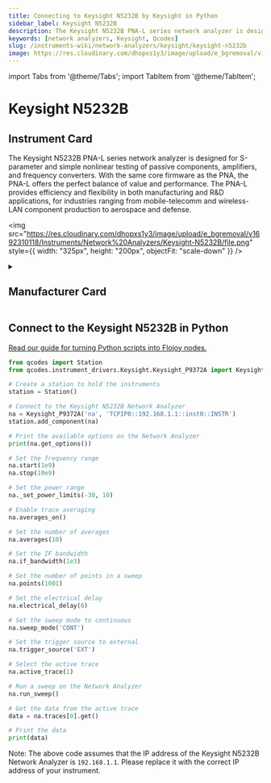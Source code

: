 ```yaml
---
title: Connecting to Keysight N5232B by Keysight in Python
sidebar_label: Keysight N5232B
description: The Keysight N5232B PNA-L series network analyzer is designed for S-parameter and simple nonlinear testing of passive components, amplifiers, and frequency converters. With the same core firmware as the PNA, the PNA-L offers the perfect balance of value and performance. The PNA-L provides efficiency and flexibility in both manufacturing and R&D applications, for industries ranging from mobile-telecomm and wireless-LAN component production to aerospace and defense.
keywords: [network analyzers, Keysight, Qcodes]
slug: /instruments-wiki/network-analyzers/keysight/keysight-n5232b
image: https://res.cloudinary.com/dhopxs1y3/image/upload/e_bgremoval/v1692310118/Instruments/Network%20Analyzers/Keysight-N5232B/file.png
---
```


import Tabs from '@theme/Tabs';
import TabItem from '@theme/TabItem';

# Keysight N5232B

## Instrument Card

<div className="flex">

<div>

The Keysight N5232B PNA-L series network analyzer is designed for S-parameter and simple nonlinear testing of passive components, amplifiers, and frequency converters. With the same core firmware as the PNA, the PNA-L offers the perfect balance of value and performance. The PNA-L provides efficiency and flexibility in both manufacturing and R&D applications, for industries ranging from mobile-telecomm and wireless-LAN component production to aerospace and defense.

</div>

<img src="https://res.cloudinary.com/dhopxs1y3/image/upload/e_bgremoval/v1692310118/Instruments/Network%20Analyzers/Keysight-N5232B/file.png" style={{ width: "325px", height: "200px", objectFit: "scale-down" }} />

</div>

<details>
<summary><h2>Manufacturer Card</h2></summary>

<img src="https://res.cloudinary.com/dhopxs1y3/image/upload/e_bgremoval/v1692125973/Instruments/Vendor%20Logos/Keysight.png" style={{ width: "100%", height: "170px",objectFit: "scale-down" }} />

Keysight Technologies, or Keysight, is an American company that manufactures electronics test and measurement equipment and software. <a href="https://www.keysight.com/us/en/home.html">Website</a>.

<ul>
  <li>Headquarters: USA</li>
  <li>Yearly Revenue (millions, USD): 5420.0</li>
</ul>
</details>

## Connect to the Keysight N5232B in Python

[Read our guide for turning Python scripts into Flojoy nodes.](https://docs.flojoy.ai/custom-nodes/creating-custom-node/)
<Tabs>
<TabItem value="Qcodes" label="Qcodes">

```python
from qcodes import Station
from qcodes.instrument_drivers.Keysight.Keysight_P9372A import Keysight_P9372A

# Create a station to hold the instruments
station = Station()

# Connect to the Keysight N5232B Network Analyzer
na = Keysight_P9372A('na', 'TCPIP0::192.168.1.1::inst0::INSTR')
station.add_component(na)

# Print the available options on the Network Analyzer
print(na.get_options())

# Set the frequency range
na.start(1e9)
na.stop(10e9)

# Set the power range
na._set_power_limits(-30, 10)

# Enable trace averaging
na.averages_on()

# Set the number of averages
na.averages(10)

# Set the IF bandwidth
na.if_bandwidth(1e3)

# Set the number of points in a sweep
na.points(1001)

# Set the electrical delay
na.electrical_delay(0)

# Set the sweep mode to continuous
na.sweep_mode('CONT')

# Set the trigger source to external
na.trigger_source('EXT')

# Select the active trace
na.active_trace(1)

# Run a sweep on the Network Analyzer
na.run_sweep()

# Get the data from the active trace
data = na.traces[0].get()

# Print the data
print(data)
```

Note: The above code assumes that the IP address of the Keysight N5232B Network Analyzer is `192.168.1.1`. Please replace it with the correct IP address of your instrument.

</TabItem>
</Tabs>